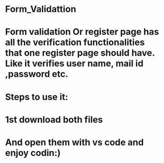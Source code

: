 # Form_Validattion
# Form validation Or register page has all the verification functionalities that one register page should have. Like it verifies user name, mail id ,password etc.
# Steps to use it:
# 1st download both files 
# And open them with vs code and enjoy codin:)
